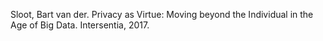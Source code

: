 Sloot, Bart van der. Privacy as Virtue: Moving beyond the Individual in the Age of Big Data. Intersentia, 2017.